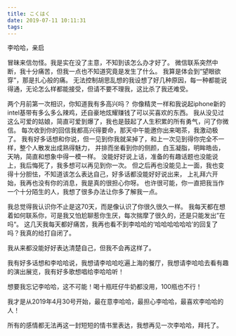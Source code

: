 ```yaml
---
title: こくはく
date: 2019-07-11 10:11:31
tags:
---
```


李哈哈，亲启
<!-- more -->

冒昧来信勿怪。我是实在没了主意，不知到该怎么办才好了。
微信联系突然中断，我十分痛苦，但我一点也不知道究竟是发生了什么。
我算是体会到“望眼欲穿”，那是扎心般的痛。
无法控制胡思乱想的我设想了好几种原因，每一种都能说得通，无论怎么样都能接受，但请不要不理我，这比杀了我还难受。

两个月前第一次相识，你知道我有多高兴吗？
你像精灵一样和我说起iphone新的intel基带有多么多么辣鸡，还自豪地炫耀赚钱了可以买喜欢的东西。
我从没见过这么可爱的姑娘，简直可爱到爆了，我也是鼓起了人生积累的所有勇气，问了你微信。
每次收到你的回信我都高兴得要命，那天中午能邀你出来喝茶，我激动极了。
我有好多话想和你说，但一见到你我就呆掉了，和上一次见到得你完全不一样，整个人散发出成熟得魅力，
并排而坐看到你的侧颜，白玉凝脂，明眸皓齿，天呐，简直和想象中得一模一样。
没能好好说上话，准备的有趣话题也没能说上，我后悔死了，我多想可以再见到你一次。
但之后再也没能见上一面，我也变得十分胆怯，不知道该怎么表达自己，好多话都没能好好说出来，
上礼拜六开始，我再也没有你的消息，我是真的很担心你呀。
也许很可能，你一直把我当作一个十分陌生的人，我想了很多办法让你多了解我一点。

我总觉得我认识你不止是这70天，而是像认识了你很久很久一样。
我每天都在想着如何联系你，可是我又怕尬聊惹你生厌，每次揣摩了很久的，还是只能发出”在吗“。
这几天我每天都好痛苦，我再也看不到李哈哈的‘哈哈哈哈哈哈’的回复了吗？我真的给打自闭了。

我从来都没能好好表达清楚自己，但我不会再这样了。

我有好多话想和李哈哈说，我想请李哈哈吃遍上海的餐厅，我想请李哈哈去看有趣的演出展览，我有好多歌想唱给李哈哈听！

想要我忘记李哈哈，这不可能！喝十瓶旺仔牛奶都没用，100瓶也不行！

我才是从2019年4月30号开始，最在意李哈哈，最担心李哈哈，最喜欢李哈哈的人！

所有的感情都无法再这一封短短的情书里表达，我想再见一次李哈哈，拜托了。
